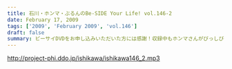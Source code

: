 ```yaml
---
title: 石川・ホンマ・ぶるんのBe-SIDE Your Life! vol.146-2
date: February 17, 2009
tags: ['2009', 'February 2009', 'vol.146']
draft: false
summary: ビーサイDVDをお申し込みいただいた方には感謝！収録中もホンマさんがびっしびっしとサインをポストカードに書き込んでいましたよ！！NAMAE
---
```


http://project-phi.ddo.jp/ishikawa/ishikawa146_2.mp3